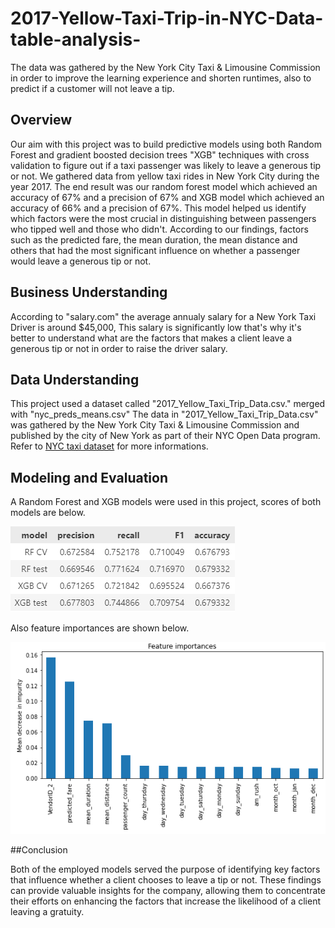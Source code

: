 # 2017-Yellow-Taxi-Trip-in-NYC-Data-table-analysis-
The data was gathered by the New York City Taxi &amp; Limousine Commission in order to improve the learning experience and shorten runtimes, also to predict if a customer will not leave a tip.

## Overview 

Our aim with this project was to build predictive models using both Random Forest and gradient boosted decision trees "XGB" techniques with cross validation to figure out if a taxi passenger was likely to leave a generous tip or not. We gathered data from yellow taxi rides in New York City during the year 2017. The end result was our random forest model which achieved an accuracy of 67% and a precision of 67% and XGB model which achieved an accuracy of 66% and a precision of 67%. This model helped us identify which factors were the most crucial in distinguishing between passengers who tipped well and those who didn't. According to our findings, factors such as the predicted fare, the mean duration, the mean distance and others that had the most significant influence on whether a passenger would leave a generous tip or not.

## Business Understanding 

According to "salary.com" the average annualy salary for a New York Taxi Driver is around $45,000, This salary is significantly low that's why it's better to understand what are the factors that makes a client leave a generous tip or not in order to raise the driver salary.

## Data Understanding

This project used a dataset called "2017_Yellow_Taxi_Trip_Data.csv." merged with "nyc_preds_means.csv" 
The data in "2017_Yellow_Taxi_Trip_Data.csv" was gathered by the New York City Taxi & Limousine Commission and published by the city of New York as part of their NYC Open Data program.
Refer to [NYC taxi dataset](https://data.cityofnewyork.us/Transportation/2017-Yellow-Taxi-Trip-Data/biws-g3hs) for more informations.

## Modeling and Evaluation

A Random Forest and XGB models were used in this project, scores of both models are below.

![text1](images/scores.PNG)

Also feature importances are shown below.

![text2](images/features.PNG)

##Conclusion

Both of the employed models served the purpose of identifying key factors that influence whether a client chooses to leave a tip or not. These findings can provide valuable insights for the company, allowing them to concentrate their efforts on enhancing the factors that increase the likelihood of a client leaving a gratuity.
